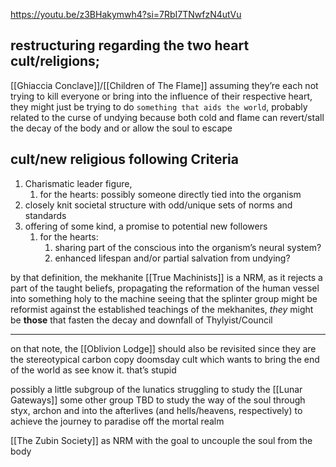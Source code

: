 https://youtu.be/z3BHakymwh4?si=7RbI7TNwfzN4utVu

## restructuring regarding the two heart cult/religions;
[[Ghiaccia Conclave]]/[[Children of The Flame]]
assuming they’re each not trying to kill everyone or bring into the influence of their respective heart,
they might just be trying to do `something that aids the world`, probably related to the curse of undying because both cold and flame can revert/stall the decay of the body and or allow the soul to escape 

## cult/new religious following Criteria
1. Charismatic leader figure, 
	1. for the hearts: possibly someone directly tied into the organism
2. closely knit societal structure with odd/unique sets of norms and standards
3. offering of some kind, a promise to potential new followers
	1. for the hearts:
		1. sharing part of the conscious into the organism’s neural system?
		2. enhanced lifespan and/or partial salvation from undying?

by that definition, the mekhanite [[True Machinists]] is a NRM, as it rejects a part of the taught beliefs, propagating the reformation of the human vessel into something holy to the machine
seeing that the splinter group might be reformist against the established teachings of the mekhanites, *they* might be **those** that fasten the decay and downfall of Thylyist/Council 


*** 
on that note, the [[Oblivion Lodge]] should also be revisited since they are the stereotypical carbon copy doomsday cult which wants to bring the end of the world as see know it.
that’s stupid



possibly a little subgroup of the lunatics struggling to study the [[Lunar Gateways]]
some other group TBD to study the way of the soul through styx, archon and into the afterlives (and hells/heavens, respectively) to achieve the journey to paradise off the mortal realm 

[[The Zubin Society]] as NRM with the goal to uncouple the soul from the body
